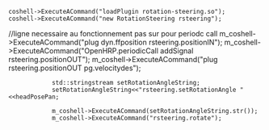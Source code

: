 

    coshell->ExecuteACommand("loadPlugin rotation-steering.so");
    coshell->ExecuteACommand("new RotationSteering rsteering");

//ligne necessaire au fonctionnement pas sur pour periodc call
                m_coshell->ExecuteACommand("plug dyn.ffposition rsteering.positionIN");
                m_coshell->ExecuteACommand("OpenHRP.periodicCall addSignal rsteering.positionOUT");
                m_coshell->ExecuteACommand("plug rsteering.positionOUT pg.velocitydes");

                std::stringstream setRotationAngleString;
                setRotationAngleString<<"rsteering.setRotationAngle "<<headPosePan;

                m_coshell->ExecuteACommand(setRotationAngleString.str());
                m_coshell->ExecuteACommand("rsteering.rotate");
